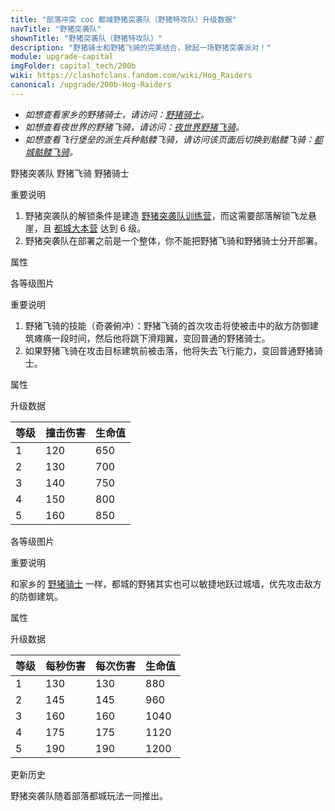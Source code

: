 ```yaml
---
title: "部落冲突 coc 都城野猪突袭队（野猪特攻队）升级数据"
navTitle: "野猪突袭队"
shownTitle: "野猪突袭队（野猪特攻队）"
description: "野猪骑士和野猪飞骑的完美结合，掀起一场野猪突袭派对！"
module: upgrade-capital
imgFolder: capital_tech/200b
wiki: https://clashofclans.fandom.com/wiki/Hog_Raiders
canonical: /upgrade/200b-Hog-Raiders
---
```


- *如想查看家乡的野猪骑士，请访问：[野猪骑士](/upgrade/0081-Hog-Rider)。*
- *如想查看夜世界的野猪飞骑，请访问：[夜世界野猪飞骑](/upgrade/100a-Hog-Glider)。*
- *如想查看飞行堡垒的派生兵种骷髅飞骑，请访问该页面后切换到骷髅飞骑：[都城骷髅飞骑](/upgrade/2008-Flying-Fortress)。*

<SwitchTabs contentClass="cp-unit-items" :stickyTabs="true" :pageTabs="true">
    <SwitchTab tabId="cp-unit-item-0" :activeTab="true">野猪突袭队</SwitchTab>
    <SwitchTab tabId="cp-unit-item-1">野猪飞骑</SwitchTab>
    <SwitchTab tabId="cp-unit-item-2">野猪骑士</SwitchTab>
</SwitchTabs>

<!-- ↓↓↓ 野猪突袭队 ↓↓↓ -->
<SwitchTabGroup id="cp-unit-item-0" class="cp-unit-items">
<UnitInfo :folder="$frontmatter.imgFolder" imgSrc="Hog_Raiders_info.png" imgAlt="野猪突袭队"
    description="野猪骑士和野猪飞骑的完美结合，掀起一场野猪突袭派对！" />

<SmallTitle>重要说明</SmallTitle>

1. 野猪突袭队的解锁条件是建造 [野猪突袭队训练营](/upgrade/234b-Hog-Raider-Barracks)，而这需要部落解锁飞龙悬崖，且 [都城大本营](/upgrade/2400-Capital-Hall) 达到 6 级。
2. 野猪突袭队在部署之前是一个整体，你不能把野猪飞骑和野猪骑士分开部署。

<SmallTitle>属性</SmallTitle>

<UnitProperties>
    <UnitProperty pKey="野猪突袭队的配兵人口" pValue="15" />
    <UnitProperty pKey="野猪突袭队含有" pValue="野猪飞骑 ×1<br>野猪骑士 ×2" />
</UnitProperties>
</SwitchTabGroup>

<!-- ↓↓↓ 野猪飞骑 ↓↓↓ -->
<SwitchTabGroup id="cp-unit-item-1" class="cp-unit-items">
<UnitInfo :folder="$frontmatter.imgFolder" imgSrc="Hog_Glider_info.png" imgAlt="野猪飞骑"
    description="当之无愧的空中骑士！他们是翻越城墙的专家，但不太擅长平稳着陆，容易撞上建筑。" />

<SmallTitle>各等级图片</SmallTitle>

<Panel>
    <UnitImgGroup :folder="$frontmatter.imgFolder">
        <UnitImg imgTitle="所有等级" imgSrc="Hog_Glider1.png" />
    </UnitImgGroup>
</Panel>

<SmallTitle>重要说明</SmallTitle>

1. 野猪飞骑的技能（奇袭俯冲）：野猪飞骑的首次攻击将使被击中的敌方防御建筑瘫痪一段时间，然后他将跳下滑翔翼，变回普通的野猪骑士。
2. 如果野猪飞骑在攻击目标建筑前被击落，他将失去飞行能力，变回普通野猪骑士。

<SmallTitle>属性</SmallTitle>

<UnitProperties>
    <UnitProperty pKey="部队类型" pValue="空中单位" />
    <UnitProperty pKey="攻击方式" pValue="撞击后分裂为野猪骑士" />
    <UnitProperty pKey="伤害类型" pValue="单体伤害" />
    <UnitProperty pKey="攻击偏好" pValue="防御建筑 (偏好类型 1)" :isDefensePreferredTroop="true" />
    <UnitProperty pKey="攻击的目标" pValue="仅地面目标" />
    <UnitProperty pKey="野猪飞骑的防守人口" pValue="5" />
    <UnitProperty pKey="首次进攻时机" pValue="到达目标后 0.2 秒" />
    <UnitProperty pKey="移动速度" pValue="2.3 格/秒" />
    <UnitProperty pKey="攻击距离" pValue="0.25 格" />
</UnitProperties>
<SmallTitle>升级数据</SmallTitle>

<UnitTable>

| 等级 | 撞击伤害 |  生命值 |
| ---- |  ----   |  ----   |
|   1  |   120   |   650   |
|   2  |   130   |   700   |
|   3  |   140   |   750   |
|   4  |   150   |   800   |
|   5  |   160   |   850   |
</UnitTable>
</SwitchTabGroup>

<!-- ↓↓↓ 野猪骑士 ↓↓↓ -->
<SwitchTabGroup id="cp-unit-item-2" class="cp-unit-items">
<UnitInfo :folder="$frontmatter.imgFolder" imgSrc="Hog_Rider_info.png" imgAlt="野猪骑士"
    description="滑翔翼被摧毁后，战场上将出现一人一猪两位勇士，他们可以轻松跃过城墙，继续为您战斗。" />

<SmallTitle>各等级图片</SmallTitle>

<Panel>
    <UnitImgGroup :folder="$frontmatter.imgFolder">
        <UnitImg imgTitle="所有等级" imgSrc="Hog_Rider1.png" />
    </UnitImgGroup>
</Panel>

<SmallTitle>重要说明</SmallTitle>

和家乡的 [野猪骑士](/upgrade/0081-Hog-Rider) 一样，都城的野猪其实也可以敏捷地跃过城墙，优先攻击敌方的防御建筑。

<SmallTitle>属性</SmallTitle>

<UnitProperties>
    <UnitProperty pKey="部队类型" pValue="地面近战单位" />
    <UnitProperty pKey="攻击偏好" pValue="防御建筑 (偏好类型 1)" :isDefensePreferredTroop="true" />
    <UnitProperty pKey="伤害类型" pValue="单体伤害" />
    <UnitProperty pKey="攻击的目标" pValue="仅地面目标" />
    <UnitProperty pKey="野猪骑士的防守人口" pValue="5" />
    <UnitProperty pKey="移动速度" pValue="2.5 格/秒" />
    <UnitProperty pKey="攻击速度" pValue="1.0 秒/次" />
    <UnitProperty pKey="攻击距离" pValue="0.75 格" />
</UnitProperties>

<SmallTitle>升级数据</SmallTitle>

<UnitTable>

| 等级 | 每秒伤害 | 每次伤害 | 生命值 |
| ---- |  ----   |  ----   |  ----  |
|   1  |   130   |   130   |   880  |
|   2  |   145   |   145   |   960  |
|   3  |   160   |   160   |  1040  |
|   4  |   175   |   175   |  1120  |
|   5  |   190   |   190   |  1200  |
</UnitTable>
</SwitchTabGroup>

<SmallTitle>更新历史</SmallTitle>

<Timeline>
    <TimelineItem date="2022/05/02">
        <TimelineRow>野猪突袭队随着部落都城玩法一同推出。</TimelineRow>
    </TimelineItem>
    <TimelineItem :historyBottom="true" />
</Timeline>